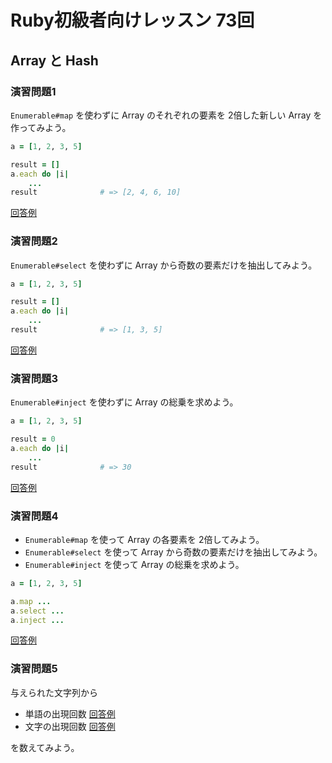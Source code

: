 # Ruby初級者向けレッスン 73回
## Array と Hash

### 演習問題1
`Enumerable#map` を使わずに Array のそれぞれの要素を 2倍した新しい Array を作ってみよう。

````ruby
a = [1, 2, 3, 5]

result = []
a.each do |i|
    ...
result              # => [2, 4, 6, 10]
````

[回答例](https://github.com/higaki/learn_ruby_kansai_89/blob/master/ex1.rb)

### 演習問題2
`Enumerable#select` を使わずに Array から奇数の要素だけを抽出してみよう。

````ruby
a = [1, 2, 3, 5]

result = []
a.each do |i|
    ...
result              # => [1, 3, 5]
````

[回答例](https://github.com/higaki/learn_ruby_kansai_89/blob/master/ex2.rb)

### 演習問題3
`Enumerable#inject` を使わずに Array の総乗を求めよう。

````ruby
a = [1, 2, 3, 5]

result = 0
a.each do |i|
    ...
result              # => 30
````

[回答例](https://github.com/higaki/learn_ruby_kansai_89/blob/master/ex3.rb)

### 演習問題4
* `Enumerable#map` を使って Array の各要素を 2倍してみよう。
* `Enumerable#select` を使って Array から奇数の要素だけを抽出してみよう。
* `Enumerable#inject` を使って Array の総乗を求めよう。

````ruby
a = [1, 2, 3, 5]

a.map ...
a.select ...
a.inject ...
````

[回答例](https://github.com/higaki/learn_ruby_kansai_89/blob/master/ex4.rb)

### 演習問題5
与えられた文字列から

* 単語の出現回数 [回答例](https://github.com/higaki/learn_ruby_kansai_89/blob/master/ex5-1.rb)
* 文字の出現回数 [回答例](https://github.com/higaki/learn_ruby_kansai_89/blob/master/ex5-2.rb)

を数えてみよう。

